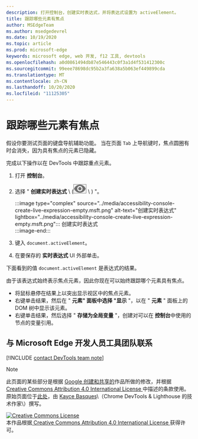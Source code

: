 ```yaml
---
description: 打开控制台，创建实时表达式，并将表达式设置为 activeElement。
title: 跟踪哪些元素有焦点
author: MSEdgeTeam
ms.author: msedgedevrel
ms.date: 10/19/2020
ms.topic: article
ms.prod: microsoft-edge
keywords: microsoft edge, web 开发, f12 工具, devtools
ms.openlocfilehash: a0d0861494db87e546443c0f3a1d4f531412300c
ms.sourcegitcommit: 99eee78698dc95b2a3fa638a5b063ef449899cda
ms.translationtype: MT
ms.contentlocale: zh-CN
ms.lasthandoff: 10/20/2020
ms.locfileid: "11125305"
---
```

<!-- Copyright Kayce Basques 

   Licensed under the Apache License, Version 2.0 (the "License");
   you may not use this file except in compliance with the License.
   You may obtain a copy of the License at

       https://www.apache.org/licenses/LICENSE-2.0

   Unless required by applicable law or agreed to in writing, software
   distributed under the License is distributed on an "AS IS" BASIS,
   WITHOUT WARRANTIES OR CONDITIONS OF ANY KIND, either express or implied.
   See the License for the specific language governing permissions and
   limitations under the License.  -->  

# 跟踪哪些元素有焦点  

假设你要测试页面的键盘导航辅助功能。  当在页面 `Tab` 上导航键时，焦点圆圈有时会消失，因为具有焦点的元素已隐藏。  

完成以下操作以在 DevTools 中跟踪重点元素。  

1.  打开 **控制台**。  
1.  选择 " **创建实时表达式** \ (![ 创建实时表达式 ][ImageCreateIcon] \ ) "。  
    
    :::image type="complex" source="../media/accessibility-console-create-live-expression-empty.msft.png" alt-text="创建实时表达式" lightbox="../media/accessibility-console-create-live-expression-empty.msft.png":::
       创建实时表达式  
    :::image-end:::  
    
1.  键入 `document.activeElement`。  
1.  在要保存的 **实时表达式** UI 外部单击。  
    
下面看到的值 `document.activeElement` 是表达式的结果。  

由于该表达式始终表示焦点元素，因此你现在可以始终跟踪哪个元素具有焦点。  

*   将鼠标悬停在结果上以突出显示视区中的焦点元素。  
*   右键单击结果，然后在 " **元素" 面板中选择 "显示** "，以在 " **元素** " 面板上的 DOM 树中显示该元素。  
*   右键单击结果，然后选择 " **存储为全局变量** "，创建对可以在 **控制台**中使用的节点的变量引用。  

## 与 Microsoft Edge 开发人员工具团队联系  

[!INCLUDE [contact DevTools team note](../includes/contact-devtools-team-note.md)]  

<!-- image links -->  

[ImageCreateIcon]: ../media/create-live-expression-icon.msft.png  

<!-- links -->  

> [!NOTE]
> 此页面的某些部分是根据 [Google 创建和共享的][GoogleSitePolicies]作品所做的修改，并根据[ Creative Commons Attribution 4.0 International License ][CCA4IL]中描述的条款使用。  
> 原始页面位于[此处](https://developers.google.com/web/tools/chrome-devtools/accessibility/focus)，由 [Kayce Basques][KayceBasques]\（Chrome DevTools \& Lighthouse 的技术作家\）撰写。  

[![Creative Commons License][CCby4Image]][CCA4IL]  
本作品根据[ Creative Commons Attribution 4.0 International License ][CCA4IL]获得许可。  

[CCA4IL]: https://creativecommons.org/licenses/by/4.0  
[CCby4Image]: https://i.creativecommons.org/l/by/4.0/88x31.png  
[GoogleSitePolicies]: https://developers.google.com/terms/site-policies  
[KayceBasques]: https://developers.google.com/web/resources/contributors/kaycebasques  
